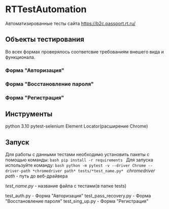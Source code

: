 # RTTestAutomation
Автоматизированные тесты сайта https://b2c.passport.rt.ru/

## Объекты тестирования
Во всех формах проверялось соответсвие требованиям внешего вида и функционала.

### Форма "Авторизация"
### Форма "Восстановление пароля"
### Форма "Регистрация"

## Инструменты
python 3.10
pytest-selenium
Element Locator(расширение Chrome)

## Запуск
Для работы с данными тестами необходимо установить пакеты с помощью команды:
    ```bash
    pip install -r requirements
    ```
Для запуска используйте команду:
    ```bash
    python -m pytest -v --driver Chrome --driver-path *chromedriver path* tests/*test_name.py*
    ```
*chromedriver path* - путь до веб-драйвера

*test_name.py* - название файла с тестами(в папке tests)

test_auth.py - Форма "Авторизация"
test_pass_recovery.py - Форма "Восстановление пароля"
test_sing_up.py - Форма "Регистрация"